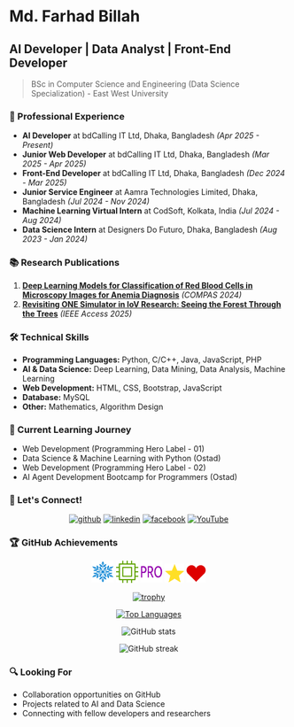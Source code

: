 # Md. Farhad Billah
## AI Developer | Data Analyst | Front-End Developer

> BSc in Computer Science and Engineering (Data Science Specialization) - East West University

### 💼 Professional Experience
- **AI Developer** at bdCalling IT Ltd, Dhaka, Bangladesh *(Apr 2025 - Present)*
- **Junior Web Developer** at bdCalling IT Ltd, Dhaka, Bangladesh *(Mar 2025 - Apr 2025)*
- **Front-End Developer** at bdCalling IT Ltd, Dhaka, Bangladesh *(Dec 2024 - Mar 2025)*
- **Junior Service Engineer** at Aamra Technologies Limited, Dhaka, Bangladesh *(Jul 2024 - Nov 2024)*
- **Machine Learning Virtual Intern** at CodSoft, Kolkata, India *(Jul 2024 - Aug 2024)*
- **Data Science Intern** at Designers Do Futuro, Dhaka, Bangladesh *(Aug 2023 - Jan 2024)*

### 📚 Research Publications
1. [**Deep Learning Models for Classification of Red Blood Cells in Microscopy Images for Anemia Diagnosis**](https://ieeexplore.ieee.org/document/10797203) *(COMPAS 2024)*
2. [**Revisiting ONE Simulator in IoV Research: Seeing the Forest Through the Trees**](https://ieeexplore.ieee.org/document/10929018) *(IEEE Access 2025)*

### 🛠️ Technical Skills
- **Programming Languages:** Python, C/C++, Java, JavaScript, PHP
- **AI & Data Science:** Deep Learning, Data Mining, Data Analysis, Machine Learning
- **Web Development:** HTML, CSS, Bootstrap, JavaScript
- **Database:** MySQL
- **Other:** Mathematics, Algorithm Design

### 🌱 Current Learning Journey
- Web Development (Programming Hero Label - 01)
- Data Science & Machine Learning with Python (Ostad)
- Web Development (Programming Hero Label - 02)
- AI Agent Development Bootcamp for Programmers (Ostad)

### 🤝 Let's Connect!
<div align="center">
  <a href="https://github.com/Farhad0111"><img src='https://cdn.jsdelivr.net/npm/simple-icons@3.0.1/icons/github.svg' alt='github' height='40' width='40'/></a>
  <a href="https://www.linkedin.com/in/md-farhad-19234a250/"><img src='https://cdn.jsdelivr.net/npm/simple-icons@3.0.1/icons/linkedin.svg' alt='linkedin' height='40' width='40'/></a>
  <a href="https://www.facebook.com/farhad.billah"><img src='https://cdn.jsdelivr.net/npm/simple-icons@3.0.1/icons/facebook.svg' alt='facebook' height='40' width='40'/></a>
  <a href="https://www.youtube.com/channel/UCDWMP5_3kmwx6KC5T_NjWeg"><img src='https://cdn.jsdelivr.net/npm/simple-icons@3.0.1/icons/youtube.svg' alt='YouTube' height='40' width='40'/></a>
</div>

### 🏆 GitHub Achievements
<div align="center">
  <a href='https://archiveprogram.github.com/'><img src='https://raw.githubusercontent.com/acervenky/animated-github-badges/master/assets/acbadge.gif' width='40' height='40'/></a>
  <a href='https://docs.github.com/en/developers'><img src='https://raw.githubusercontent.com/acervenky/animated-github-badges/master/assets/devbadge.gif' width='40' height='40'/></a>
  <a href='https://github.com/pricing'><img src='https://raw.githubusercontent.com/acervenky/animated-github-badges/master/assets/pro.gif' width='40' height='40'/></a>
  <a href='https://stars.github.com/'><img src='https://raw.githubusercontent.com/acervenky/animated-github-badges/master/assets/starbadge.gif' width='35' height='35'/></a>
  <a href='https://docs.github.com/en/github/supporting-the-open-source-community-with-github-sponsors'><img src='https://raw.githubusercontent.com/acervenky/animated-github-badges/master/assets/sponsorbadge.gif' width='35' height='35'/></a>
</div>

<div align="center">
  
  [![trophy](https://github-profile-trophy.vercel.app/?username=Farhad0111&theme=nord&column=7)](https://github.com/ryo-ma/github-profile-trophy)
  
  [![Top Languages](https://github-readme-stats.vercel.app/api/top-langs/?username=Farhad0111&layout=compact&theme=dark)](https://github.com/anuraghazra/github-readme-stats)
  
  ![GitHub stats](https://github-readme-stats.vercel.app/api?username=Farhad0111&show_icons=true&count_private=true&theme=radical)
  
  ![GitHub streak](https://streak-stats.demolab.com/?user=Farhad0111&theme=tokyonight)
  
</div>

### 🔍 Looking For
- Collaboration opportunities on GitHub
- Projects related to AI and Data Science
- Connecting with fellow developers and researchers
